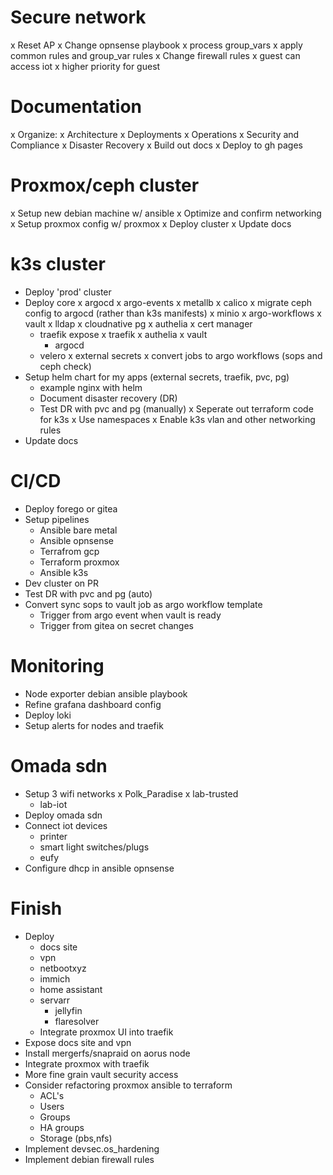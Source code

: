 # Secure network
x Reset AP
x Change opnsense playbook
  x process group_vars
  x apply common rules and group_var rules
x Change firewall rules
  x guest can access iot
  x higher priority for guest

# Documentation
x Organize:
  x Architecture
  x Deployments
  x Operations
  x Security and Compliance
  x Disaster Recovery
x Build out docs
x Deploy to gh pages

# Proxmox/ceph cluster
x Setup new debian machine w/ ansible
x Optimize and confirm networking
x Setup proxmox config w/ proxmox
x Deploy cluster
x Update docs

# k3s cluster
- Deploy 'prod' cluster
- Deploy core
  x argocd
  x argo-events
  x metallb
  x calico
  x migrate ceph config to argocd (rather than k3s manifests)
  x minio
  x argo-workflows
  x vault
  x lldap
  x cloudnative pg
  x authelia
  x cert manager
  - traefik expose
    x traefik
    x authelia
    x vault
    - argocd
  - velero
  x external secrets
  x convert jobs to argo workflows (sops and ceph check)
- Setup helm chart for my apps (external secrets, traefik, pvc, pg)
  - example nginx with helm
  - Document disaster recovery (DR)
  - Test DR with pvc and pg (manually)
x Seperate out terraform code for k3s
x Use namespaces
x Enable k3s vlan and other networking rules
- Update docs

# CI/CD
- Deploy forego or gitea
- Setup pipelines
  - Ansible bare metal
  - Ansible opnsense
  - Terrafrom gcp
  - Terraform proxmox
  - Ansible k3s
- Dev cluster on PR
- Test DR with pvc and pg (auto)
- Convert sync sops to vault job as argo workflow template
  - Trigger from argo event when vault is ready
  - Trigger from gitea on secret changes

# Monitoring
- Node exporter debian ansible playbook
- Refine grafana dashboard config
- Deploy loki
- Setup alerts for nodes and traefik

# Omada sdn
- Setup 3 wifi networks
  x Polk_Paradise
  x lab-trusted
  - lab-iot
- Deploy omada sdn
- Connect iot devices
  - printer
  - smart light switches/plugs
  - eufy
- Configure dhcp in ansible opnsense

# Finish
- Deploy
  - docs site
  - vpn
  - netbootxyz
  - immich
  - home assistant
  - servarr
    - jellyfin
    - flaresolver
  - Integrate proxmox UI into traefik
- Expose docs site and vpn
- Install mergerfs/snapraid on aorus node
- Integrate proxmox with traefik
- More fine grain vault security access
- Consider refactoring proxmox ansible to terraform
  - ACL's
  - Users
  - Groups
  - HA groups
  - Storage (pbs,nfs)
- Implement devsec.os_hardening
- Implement debian firewall rules
